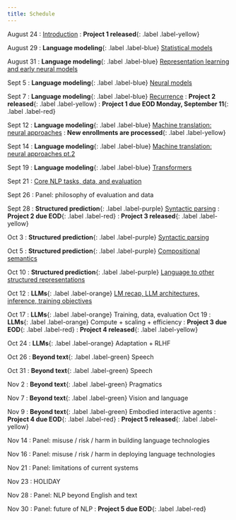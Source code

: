 ```yaml
---
title: Schedule
---
```


August 24
: [Introduction](slides/08-24-intro.pdf)
: **Project 1 released**{: .label .label-yellow}

August 29
: **Language modeling**{: .label .label-blue}
[Statistical models](slides/08-29-language-modeling-1.pdf)

August 31
: **Language modeling**{: .label .label-blue}
[Representation learning and early neural models](slides/08-31-language-modeling-2.pdf)

Sept 5
: **Language modeling**{: .label .label-blue}
[Neural models](slides/09-05-language-modeling-3.pdf)

Sept 7
: **Language modeling**{: .label .label-blue}
[Recurrence](slides/09-07-language-modeling-4.pdf)
: **Project 2 released**{: .label .label-yellow}
: **Project 1 due EOD Monday, September 11**{: .label .label-red}

Sept 12
: **Language modeling**{: .label .label-blue} 
[Machine translation: neural approaches](slides/09-12-language-modeling-5.pdf)
: **New enrollments are processed**{: .label .label-yellow}

Sept 14
: **Language modeling**{: .label .label-blue} 
[Machine translation: neural approaches pt.2](slides/09-14-language-modeling-6.pdf)

Sept 19
: **Language modeling**{: .label .label-blue} 
[Transformers](slides/09-19-language-modeling-7.pdf)

Sept 21
: [Core NLP tasks, data, and evaluation](slides/09-21-nlp_tasks_data_eval.pdf)

Sept 26
: Panel: philosophy of evaluation and data

Sept 28
: **Structured prediction**{: .label .label-purple} [Syntactic parsing](slides/09-28-syntax_parsing.pdf)
: **Project 2 due EOD**{: .label .label-red}
: **Project 3 released**{: .label .label-yellow}

Oct 3
: **Structured prediction**{: .label .label-purple} [Syntactic parsing](slides/10-03-neural-constituency-parsing.pdf)

Oct 5
: **Structured prediction**{: .label .label-purple} [Compositional semantics](slides/10-05-semantics.pdf)

Oct 10
: **Structured prediction**{: .label .label-purple} [Language to other structured representations](slides/10-10-semantics.pdf)

Oct 12
: **LLMs**{: .label .label-orange} [LM recap, LLM architectures, inference, training objectives](slides/10-12-llm-arch.pdf)

Oct 17
: **LLMs**{: .label .label-orange} Training, data, evaluation
Oct 19
: **LLMs**{: .label .label-orange} Compute + scaling + efficiency
: **Project 3 due EOD**{: .label .label-red}
: **Project 4 released**{: .label .label-yellow}

Oct 24
: **LLMs**{: .label .label-orange} Adaptation + RLHF

Oct 26
: **Beyond text**{: .label .label-green} Speech

Oct 31
: **Beyond text**{: .label .label-green} Speech

Nov 2
: **Beyond text**{: .label .label-green} Pragmatics

Nov 7
: **Beyond text**{: .label .label-green} Vision and language

Nov 9
: **Beyond text**{: .label .label-green} Embodied interactive agents
: **Project 4 due EOD**{: .label .label-red}
: **Project 5 released**{: .label .label-yellow}

Nov 14
: Panel: misuse / risk / harm in building language technologies

Nov 16
: Panel: misuse / risk / harm in deploying language technologies

Nov 21
: Panel: limitations of current systems

Nov 23
: HOLIDAY

Nov 28
: Panel: NLP beyond English and text

Nov 30
: Panel: future of NLP
: **Project 5 due EOD**{: .label .label-red}
